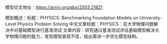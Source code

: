 模型论文地址：https://arxiv.org/abs/2503.21821

模型概述：标题：PHYSICS: Benchmarking Foundation Models on University-Level Physics Problem Solving
中文文章标题：PHYSICS：在大学物理问题解决中对基础模型进行基准测试
文章内容：研究通过基准测试评估基础模型解决大学物理问题的能力，发现模型表现不佳，指出需进一步优化模型结构。
